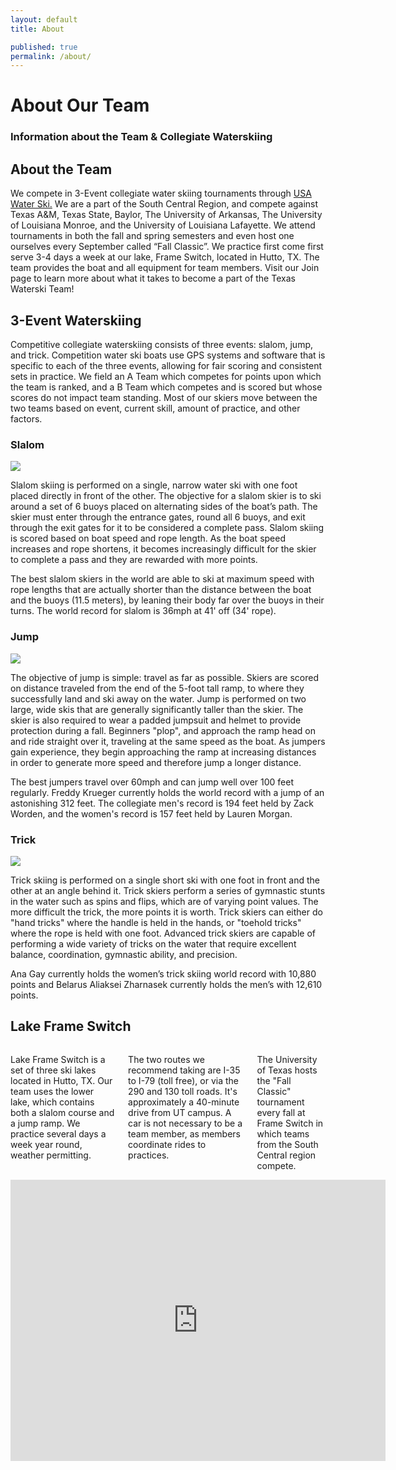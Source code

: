 ```yaml
---
layout: default 
title: About

published: true
permalink: /about/
---
```

<div class="about">
  <div class="page-head" style="background-image:url({{site.url}}/assets/images/About-head.jpg)">
    <div class="head-content">
      <h1>About Our Team</h1>
      <h3>Information about the Team &amp; Collegiate Waterskiing</h3>
    </div>
  </div>
  <div class="container">
    <div class="page-section">
      <h2>About the Team</h2>
      <p>We compete in 3-Event collegiate water skiing tournaments through <a href="http://www.usawaterski.org/pages/divisions/3event/main.asp" target="_blank">USA Water Ski.</a> We are a part of the South Central Region, and compete against Texas A&amp;M, Texas State, Baylor, The University of Arkansas, The University of Louisiana Monroe, and the University of Louisiana Lafayette. We attend tournaments in both the fall and spring semesters and even host one ourselves every September called “Fall Classic”. We practice first come first serve 3-4 days a week at our lake, Frame Switch, located in Hutto, TX. The team provides the boat and all equipment for team members. Visit our Join page to learn more about what it takes to become a part of the Texas Waterski Team!</p>
    </div>
    <div class="page-section events">
      <h2>3-Event Waterskiing</h2>
      <p>Competitive collegiate waterskiing consists of three events: slalom, jump, and trick. Competition water ski boats use GPS systems and software that is specific to each of the three events, allowing for fair scoring and consistent sets in practice. We field an A Team which competes for points upon which the team is ranked, and a B Team which competes and is scored but whose scores do not impact team standing. Most of our skiers move between the two teams based on event, current skill, amount of practice, and other factors.</p>
      <h3>Slalom</h3>
      <img class="event-image" src="{{site.url}}/assets/images/about-slalom.jpg">
      <p>Slalom skiing is performed on a single, narrow water ski with one foot placed directly in front of the other. The objective for a slalom skier is to ski around a set of 6 buoys placed on alternating sides of the boat’s path. The skier must enter through the entrance gates, round all 6 buoys, and exit through the exit gates for it to be considered a complete pass. Slalom skiing is scored based on boat speed and rope length. As the boat speed increases and rope shortens, it becomes increasingly difficult for the skier to complete a pass and they are rewarded with more points.</p>
      <p>The best slalom skiers in the world are able to ski at maximum speed with rope lengths that are actually shorter than the distance between the boat and the buoys (11.5 meters), by leaning their body far over the buoys in their turns. The world record for slalom is 36mph at 41' off (34' rope).</p>
      <h3>Jump</h3>
      <img class="event-image" src="{{site.url}}/assets/images/about-jump.jpg">
      <p>The objective of jump is simple: travel as far as possible. Skiers are scored on distance traveled from the end of the 5-foot tall ramp, to where they successfully land and ski away on the water. Jump is performed on two large, wide skis that are generally significantly taller than the skier. The skier is also required to wear a padded jumpsuit and helmet to provide protection during a fall. Beginners "plop", and approach the ramp head on and ride straight over it, traveling at the same speed as the boat. As jumpers gain experience, they begin approaching the ramp at increasing distances in order to generate more speed and therefore jump a longer distance.</p>
      <p>The best jumpers travel over 60mph and can jump well over 100 feet regularly. Freddy Krueger currently holds the world record with a jump of an astonishing 312 feet. The collegiate men's record is 194 feet held by Zack Worden, and the women's record is 157 feet held by Lauren Morgan.</p>
      <h3>Trick</h3>
      <img class="event-image" src="{{site.url}}/assets/images/about-trick.jpg">
      <p>Trick skiing is performed on a single short ski with one foot in front and the other at an angle behind it. Trick skiers perform a series of gymnastic stunts in the water such as spins and flips, which are of varying point values. The more difficult the trick, the more points it is worth. Trick skiers can either do "hand tricks" where the handle is held in the hands, or "toehold tricks" where the rope is held with one foot. Advanced trick skiers are capable of performing a wide variety of tricks on the water that require excellent balance, coordination, gymnastic ability, and precision. </p>
      <p>Ana Gay currently holds the women’s trick skiing world record with 10,880 points and Belarus Aliaksei Zharnasek currently holds the men’s with 12,610 points.</p>
    </div>
  </div>
  <div class="full-image" style="background-image: url({{site.url}}/assets/images/boondocks.jpg); background-position: center;">
  </div>
  <div class="container">
    <div class="page-section">
      <h2>Lake Frame Switch</h2>
      <div class="row">
        <div class="five columns">
          <p>Lake Frame Switch is a set of three ski lakes located in Hutto, TX. Our team uses the lower lake, which contains both a slalom course and a jump ramp. We practice several days a week year round, weather permitting.</p>
          <p>The two routes we recommend taking are I-35 to I-79 (toll free), or via the 290 and 130 toll roads. It's approximately a 40-minute drive from UT campus. A car is not necessary to be a team member, as members coordinate rides to practices.</p>
          <p>The University of Texas hosts the "Fall Classic" tournament every fall at Frame Switch in which teams from the South Central region compete.</p>
        </div>
        <div class="seven columns">
          <div class="map-embed">
            <iframe width="600" height="450" frameborder="0" style="border:0" src="https://www.google.com/maps/embed/v1/place?q=place_id:ChIJ8YQSj1hDE4gRi4EOqASzy-o&key=AIzaSyBDJhwBE1ejSty5RZ54RLVrQTPz_bJIwjQ" allowfullscreen></iframe> 
          </div>
        </div>
      </div>
    </div>
  </div>
</div>

